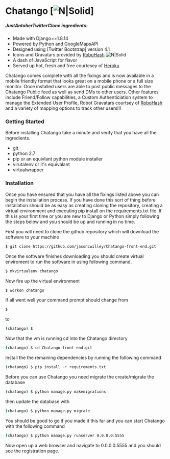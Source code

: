 
# Chatango [![N|Solid](http://www.robohash.org/set_set4/1337?size=75x60)]
##### JustAntoherTwitterClone ingredients:
- Made with Django==1.8.14
- Powered by Python and GoogleMapsAPI
- Designed using [Twitter Bootstrap] version 4.1 
- Icons and Gravatars  provided by [RoboHash](https://www.ronohash.org/) ![N|Solid](http://www.robohash.org/3.14422222224144414411444134233443433331331222111121?size=25x25)
- A dash of JavaScript for flavor
- Served up hot, fresh and free courtesey of [Heroku](https://heroku.com)

Chatango comes complete with all the fixings and is now available in a mobile friendly format that looks great on a mobile phone or a full size monitor.  Once installed users are able to post public messages to the Chatango Public feed as well as send DMs to other users. Other features include Friend/Follow capabilities, a Custom Authenticiation system to manage the Extended User Profile, Robot Gravatars courtsey of [RoboHash](https://www.ronohash.org/) and a variety of mapping options to track other users!!!  

### Getting Started
Before installing Chatango take a minute and verify that you have all the ingredients.  
- git 
- python 2.7
- pip or an equivlant python module installer
- virutalenv or it's equivalant
- virtualwrapper

### Installation
Once you have ensured that you have all the fixings listed above you can begin the installation process. If you have done this sort of thing before installation should be as easy as creating cloning the repository, creating a virtual environment and executing pip install on the requirements.txt file.  If this is your first time or you are new to Django or Python simply following the steps below and you should be up and running in no time.  

First you will need to clone the github repository which will download the software to your machine
```sh
$ git clone https://github.com/jasoncwilley/Chatango-front-end.git
```
Once the software finishes downloading you should create virtual enviroment to run the software in using following command.  
```sh
$ mkvirtualenv chatango
```

Now fire up the virtual environment
```sh
$ workon chatango
```
If all went well your command prompt should change from
```sh
$ 
```
to 
```sh
(chatango) $
```
Now that the vm is running cd into the Chatango directory
```sh
(chatango) $ cd Chatango-front-end.git
```
Install the the remaining dependencies by running the following command 
```sh
(chatango) $ pip install -r requirements.txt
```
Before you can use Chatango you need migrate the create/migrate the database
```sh
(chatango) $ python manage.py makemigrations
```
then update the database with 
```sh
(chatango) $ python manage.py migrate
```
You should be good to go if you made it this far and you can start Chatango with the following command
```sh
(chatango) $ python manage.py runserver 0.0.0.0:5555
```
Now open up a web browser and navigate to 0.0.0.0:5555 and you should see the registration page.  
